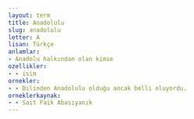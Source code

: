 ```yaml
---
layout: term
title: Anadolulu
slug: anadolulu
letter: A
lisan: Türkçe
anlamlar:
- Anadolu halkından olan kimse
ozellikler:
- - isim
ornekler:
- - Dilinden Anadolulu olduğu ancak belli oluyordu.
orneklerkaynak:
- - Sait Faik Abasıyanık
---
```

